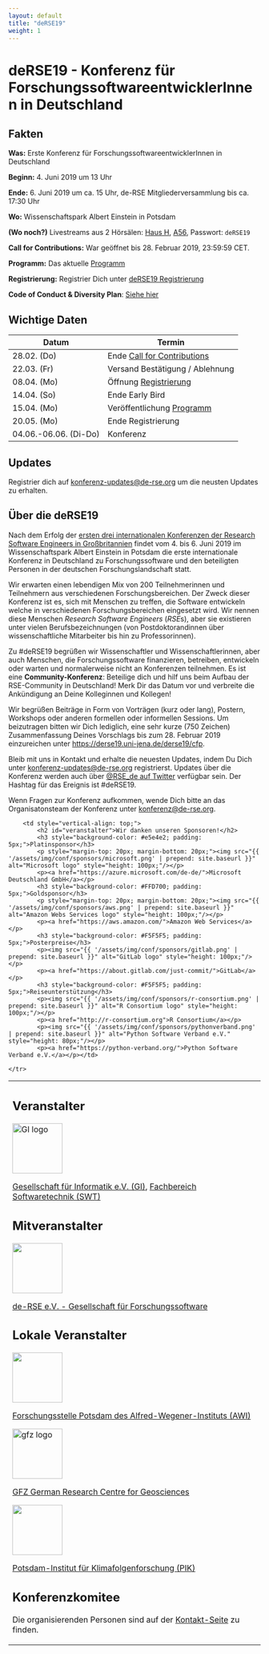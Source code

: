 ```yaml
---
layout: default
title: "deRSE19"
weight: 1
---
```


# deRSE19 - Konferenz für ForschungssoftwareentwicklerInnen in Deutschland

## Fakten

**Was:** Erste Konferenz für ForschungssoftwareentwicklerInnen in Deutschland

**Beginn:** 4. Juni 2019 um 13 Uhr

**Ende:** 6. Juni 2019 um ca. 15 Uhr, de-RSE Mitgliederversammlung bis ca. 17:30 Uhr

**Wo:** Wissenschaftspark Albert Einstein in Potsdam

**(Wo noch?)** Livestreams aus 2 Hörsälen: [Haus H](https://vimeo.com/event/8288), [A56](https://vimeo.com/event/8287), Passwort: `deRSE19`

**Call for Contributions:** War geöffnet bis 28. Februar 2019, 23:59:59 CET.

**Programm:** Das aktuelle [Programm](https://derse19.uni-jena.de/derse19/schedule/)

**Registrierung:** Registrier Dich unter [deRSE19 Registrierung](https://pretix.derse19.uni-jena.de/de-RSE/2019/)

**Code of Conduct & Diversity Plan**: [Siehe hier](code-of-conduct.html)

## Wichtige Daten

Datum | Termin
--|--
28.02. (Do) | Ende [Call for Contributions](call.html)
22.03. (Fr) | Versand Bestätigung / Ablehnung
08.04. (Mo) | Öffnung [Registrierung](registration.html)
14.04. (So) | Ende Early Bird
15.04. (Mo) | Veröffentlichung [Programm](https://derse19.uni-jena.de/derse19/schedule/)
20.05. (Mo) | Ende Registrierung
04.06.-06.06. (Di-Do) | Konferenz

## Updates

Registrier dich auf [konferenz-updates@de-rse.org](https://ml-cgn04.ispgateway.de/mailman/listinfo/konferenz-updates_de-rse.org) um die neusten Updates zu erhalten.

## Über die deRSE19

Nach dem Erfolg der [ersten drei internationalen Konferenzen der Research Software Engineers in Großbritannien](https://rse.ac.uk/events/past-conferences/) findet vom 4. bis 6. Juni 2019 im Wissenschaftspark Albert Einstein in Potsdam die erste internationale Konferenz in Deutschland zu Forschungssoftware und den beteiligten Personen in der deutschen Forschungslandschaft statt.

Wir erwarten einen lebendigen Mix von 200 Teilnehmerinnen und Teilnehmern aus verschiedenen Forschungsbereichen. Der Zweck dieser Konferenz ist es, sich mit Menschen zu treffen, die Software entwickeln welche in verschiedenen Forschungsbereichen eingesetzt wird. Wir nennen diese Menschen *Research Software Engineers* (*RSE*s), aber sie existieren unter vielen Berufsbezeichnungen (von Postdoktorandinnen über wissenschaftliche Mitarbeiter bis hin zu Professorinnen).

Zu \#deRSE19 begrüßen wir Wissenschaftler und Wissenschaftlerinnen, aber auch Menschen, die Forschungssoftware finanzieren, betreiben, entwickeln oder warten und normalerweise nicht an Konferenzen teilnehmen. Es ist eine **Community-Konferenz**: Beteilige dich und hilf uns beim Aufbau der RSE-Community in Deutschland! Merk Dir das Datum vor und verbreite die Ankündigung an Deine Kolleginnen und Kollegen!

Wir begrüßen Beiträge in Form von Vorträgen (kurz oder lang), Postern, Workshops oder anderen formellen oder informellen Sessions. Um beizutragen bitten wir Dich lediglich, eine sehr kurze (750 Zeichen) Zusammenfassung Deines Vorschlags bis zum 28. Februar 2019 einzureichen unter <https://derse19.uni-jena.de/derse19/cfp>.

Bleib mit uns in Kontakt und erhalte die neuesten Updates, indem Du Dich unter [konferenz-updates@de-rse.org](https://ml-cgn04.ispgateway.de/mailman/listinfo/konferenz-updates_de-rse.org) registrierst. Updates über die Konferenz werden auch über [@RSE_de auf Twitter](https://twitter.com/rse_de) verfügbar sein. Der Hashtag für das Ereignis ist #deRSE19.

Wenn Fragen zur Konferenz aufkommen, wende Dich bitte an das Organisatonsteam der Konferenz unter [konferenz@de-rse.org](mailto:konferenz@de-rse.org).

<table style="width: 100%;">
	<tr>
		<td style="vertical-align: top;">
			<h2 id="veranstalter">Veranstalter</h2>
			<p><img src="https://gi.de/fileadmin/GI/Allgemein/Logos/GI.png" alt="GI logo" style="width: 100px;"/></p>
			<p><a href="http://www.gi.de">Gesellschaft für Informatik e.V. (GI)</a>, <a href="https://fb-swt.gi.de/">Fachbereich Softwaretechnik (SWT)</a></p>
			<h2 id="mitveranstalter">Mitveranstalter</h2>
			<p><img src="{{ '/assets/img/association/logo-grayscale-web.png' | prepend: site.baseurl }}" style="width: 100px;"/></p>
			<p><a href="http://de-rse.org/de/">de-RSE e.V. - Gesellschaft für Forschungssoftware</a></p>
			<h2 id="lokale-veranstalter">Lokale Veranstalter</h2>
			<p><img src="{{ '/assets/img/conf/awi_logo.svg' | prepend: site.baseurl }}" style="width: 100px;"/></p>
			<p><a href="https://www.awi.de/ueber-uns/standorte/potsdam/">Forschungsstelle Potsdam des Alfred-Wegener-Instituts (AWI)</a></p>
			<p><img src="https://www.gfz-potsdam.de/fileadmin/gfz/medien_kommunikation/Infothek/Mediathek/Bilder/GFZ/GFZ_Logo/GFZ-Logo_eng_RGB.svg" alt="gfz logo" style="width: 100px;"/></p>
			<p><a href="https://www.gfz-potsdam.de/">GFZ German Research Centre for Geosciences</a></p>
			<p><img src="{{ '/assets/img/conf/pik.png' | prepend: site.baseurl }}" style="width: 100px;"/></p>
			<p><a href="https://www.pik-potsdam.de/">Potsdam-Institut für Klimafolgenforschung (PIK)</a></p>
			<h2 id="konferenzkomitee">Konferenzkomitee</h2>
			<p>Die organisierenden Personen sind auf der <a href="%7B%7B%20site.baseurl%20%7D%7D%7B%%20link%20de/conf2019/contact.md%20%%7D">Kontakt-Seite</a> zu finden.</p>
		</td>

		<td style="vertical-align: top;">
			<h2 id="veranstalter">Wir danken unseren Sponsoren!</h2>
			<h3 style="background-color: #e5e4e2; padding: 5px;">Platinsponsor</h3>
			<p style="margin-top: 20px; margin-bottom: 20px;"><img src="{{ '/assets/img/conf/sponsors/microsoft.png' | prepend: site.baseurl }}" alt="Microsoft logo" style="height: 100px;"/></p>
			<p><a href="https://azure.microsoft.com/de-de/">Microsoft Deutschland GmbH</a></p>
			<h3 style="background-color: #FFD700; padding: 5px;">Goldsponsor</h3>
			<p style="margin-top: 20px; margin-bottom: 20px;"><img src="{{ '/assets/img/conf/sponsors/aws.png' | prepend: site.baseurl }}" alt="Amazon Webs Services logo" style="height: 100px;"/></p>
			<p><a href="https://aws.amazon.com/">Amazon Web Services</a></p>
			<h3 style="background-color: #F5F5F5; padding: 5px;">Posterpreise</h3>
			<p><img src="{{ '/assets/img/conf/sponsors/gitlab.png' | prepend: site.baseurl }}" alt="GitLab logo" style="height: 100px;"/></p>
			<p><a href="https://about.gitlab.com/just-commit/">GitLab</a></p>
			<h3 style="background-color: #F5F5F5; padding: 5px;">Reiseunterstützung</h3>
			<p><img src="{{ '/assets/img/conf/sponsors/r-consortium.png' | prepend: site.baseurl }}" alt="R Consortium logo" style="height: 100px;"/></p>
			<p><a href="http://r-consortium.org">R Consortium</a></p>
			<p><img src="{{ '/assets/img/conf/sponsors/pythonverband.png' | prepend: site.baseurl }}" alt="Python Software Verband e.V." style="height: 80px;"/></p>
			<p><a href="https://python-verband.org/">Python Software Verband e.V.</a></p></td>

	</tr>
</table>
